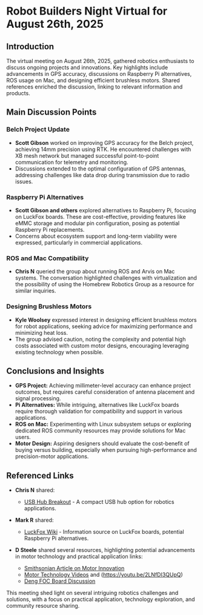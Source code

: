 # Robot Builders Night Virtual for August 26th, 2025

## Introduction
The virtual meeting on August 26th, 2025, gathered robotics enthusiasts to discuss ongoing projects and innovations. Key highlights include advancements in GPS accuracy, discussions on Raspberry Pi alternatives, ROS usage on Mac, and designing efficient brushless motors. Shared references enriched the discussion, linking to relevant information and products.

## Main Discussion Points

### Belch Project Update
- **Scott Gibson** worked on improving GPS accuracy for the Belch project, achieving 14mm precision using RTK. He encountered challenges with XB mesh network but managed successful point-to-point communication for telemetry and monitoring.
- Discussions extended to the optimal configuration of GPS antennas, addressing challenges like data drop during transmission due to radio issues.

### Raspberry Pi Alternatives
- **Scott Gibson and others** explored alternatives to Raspberry Pi, focusing on LuckFox boards. These are cost-effective, providing features like eMMC storage and modular pin configuration, posing as potential Raspberry Pi replacements.
- Concerns about ecosystem support and long-term viability were expressed, particularly in commercial applications.

### ROS and Mac Compatibility
- **Chris N** queried the group about running ROS and Arvis on Mac systems. The conversation highlighted challenges with virtualization and the possibility of using the Homebrew Robotics Group as a resource for similar inquiries.

### Designing Brushless Motors
- **Kyle Woolsey** expressed interest in designing efficient brushless motors for robot applications, seeking advice for maximizing performance and minimizing heat loss.
- The group advised caution, noting the complexity and potential high costs associated with custom motor designs, encouraging leveraging existing technology when possible.

## Conclusions and Insights
- **GPS Project:** Achieving millimeter-level accuracy can enhance project outcomes, but requires careful consideration of antenna placement and signal processing.
- **Pi Alternatives:** While intriguing, alternatives like LuckFox boards require thorough validation for compatibility and support in various applications.
- **ROS on Mac:** Experimenting with Linux subsystem setups or exploring dedicated ROS community resources may provide solutions for Mac users.
- **Motor Design:** Aspiring designers should evaluate the cost-benefit of buying versus building, especially when pursuing high-performance and precision-motor applications.

## Referenced Links
- **Chris N** shared: 
  - [USB Hub Breakout](https://www.amazon.com/Rakstore-Expansion-Concentrator-Development-Drive-Free/dp/B09FX4QN4J) - A compact USB hub option for robotics applications.
  
- **Mark R** shared:
  - [LuckFox Wiki](https://wiki.luckfox.com/) - Information source on LuckFox boards, potential Raspberry Pi alternatives.

- **D Steele** shared several resources, highlighting potential advancements in motor technology and practical application links:
  - [Smithsonian Article on Motor Innovation](https://www.smithsonianmag.com/innovation/this-17-year-old-designed-a-motor-that-could-potentially-transform-the-electric-car-industry-180980550/)
  - [Motor Technology Videos](https://youtu.be/l52eT5BJ6Fo) and (https://youtu.be/2LNfDI3QUpQ)
  - [Deng FOC Board Discussion](https://community.simplefoc.com/t/deng-foc-board-easy-to-use/1971)

This meeting shed light on several intriguing robotics challenges and solutions, with a focus on practical application, technology exploration, and community resource sharing.
